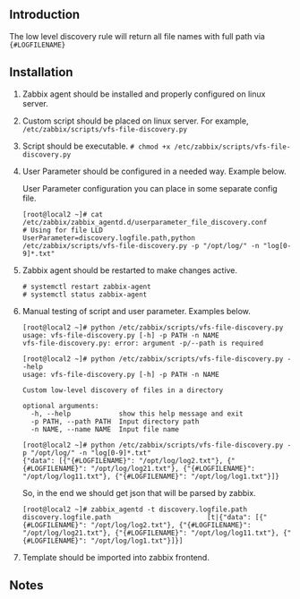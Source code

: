 ## Introduction
The low level discovery rule will return all file names with full path via `{#LOGFILENAME}`

## Installation
1. Zabbix agent should be installed and properly configured on linux server.
1. Custom script should be placed on linux server. 
   For example, `/etc/zabbix/scripts/vfs-file-discovery.py`
1. Script should be executable. 
   `# chmod +x /etc/zabbix/scripts/vfs-file-discovery.py`
1. User Parameter should be configured in a needed way. Example below. 

   User Parameter configuration you can place in some separate config file.
   ```
   [root@local2 ~]# cat /etc/zabbix/zabbix_agentd.d/userparameter_file_discovery.conf
   # Using for file LLD
   UserParameter=discovery.logfile.path,python /etc/zabbix/scripts/vfs-file-discovery.py -p "/opt/log/" -n "log[0-9]*.txt"
   ```

1. Zabbix agent should be restarted to make changes active.
   ```
   # systemctl restart zabbix-agent
   # systemctl status zabbix-agent
   ```

1. Manual testing of script and user parameter. Examples below.
   ```
   [root@local2 ~]# python /etc/zabbix/scripts/vfs-file-discovery.py
   usage: vfs-file-discovery.py [-h] -p PATH -n NAME
   vfs-file-discovery.py: error: argument -p/--path is required
   ```
   
   ```
   [root@local2 ~]# python /etc/zabbix/scripts/vfs-file-discovery.py --help
   usage: vfs-file-discovery.py [-h] -p PATH -n NAME

   Custom low-level discovery of files in a directory

   optional arguments:
     -h, --help            show this help message and exit
     -p PATH, --path PATH  Input directory path
     -n NAME, --name NAME  Input file name
   ```

   ```
   [root@local2 ~]# python /etc/zabbix/scripts/vfs-file-discovery.py -p "/opt/log/" -n "log[0-9]*.txt"
   {"data": [{"{#LOGFILENAME}": "/opt/log/log2.txt"}, {"{#LOGFILENAME}": "/opt/log/log21.txt"}, {"{#LOGFILENAME}": "/opt/log/log11.txt"}, {"{#LOGFILENAME}": "/opt/log/log1.txt"}]}
   ```
   
   So, in the end we should get json that will be parsed by zabbix.
   
   ```
   [root@local2 ~]# zabbix_agentd -t discovery.logfile.path
   discovery.logfile.path                        [t|{"data": [{"{#LOGFILENAME}": "/opt/log/log2.txt"}, {"{#LOGFILENAME}": "/opt/log/log21.txt"}, {"{#LOGFILENAME}": "/opt/log/log11.txt"}, {"{#LOGFILENAME}": "/opt/log/log1.txt"}]}]
   ```

1. Template should be imported into zabbix frontend.

## Notes

